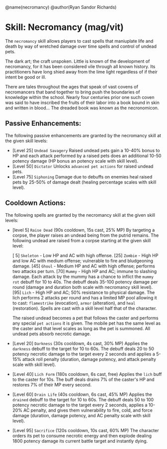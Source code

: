 @name(necromancy)
@author(Ryan Sandor Richards)

# Skill: Necromancy (mag/vit)
The `necromancy` skill allows players to cast spells that maniuplate life and
death by way of wretched damage over time spells and control of undead pets.

The dark art; the craft unspoken. Little is known of the development of
necromancy, for it has been considered vile through all known history. Its
practitioners have long shied away from the lime light regardless of if their
intent be good or ill.

There are tales throughout the ages that speak of vast covens of necromancers
that band together to bring push the boundaries of knowledge within the school.
Nearly four centuries prior one such coven was said to have inscribed the
fruits of their labor into a book bound in skin and written in blood... The
dreaded book was known as the necronomicon.

## Passive Enhancements:
The following passive enhancements are granted by the necromancy skill at the
given skill levels:

* [Level 25] `Undead Savagery`
  Raised undead pets gain a 10-40% bonus to HP and each attack performed by a
  raised pets does an additional 10-50 potency damage (HP bonus an potency
  scale with skill level).
* [Level 50] `Dictator`
  Unlocks `advanced pet actions` for raised undead pets.
* [Level 75] `Siphoning`
  Damage due to debuffs on enemies heal raised pets by 25-50% of damage dealt
  (healing percentage scales with skill level).

## Cooldown Actions:
The following spells are granted by the necromancy skill at the given skill
levels:

* [level 5] `Raise Dead` (90s cooldown, 15s cast, 25% MP)
  By targeting a corpse, the player raises an undead being from the putrid
  remains. The following undead are raised from a corpse starting at the given
  skill level:

    [ 5] `Skeleton` - Low HP and AC with high offense.
    [25] `Zombie` - High HP and low AC with medium offense; vulnerable to fire
          and bludgeoning damage.
    [45] `Ghoul` - Medium HP and AC with high offense; performs two attacks per
         turn.
    [70] `Mummy` - High HP and AC; immune to slashing damage. Each attack
         by the mummy has a chance to inflict the `mummy rot` debuff for 10 to
         40s. The debuff deals 35-100 potency damage per round (damage and
         duration both scale with necromancy skill level).
    [95] `Lich` - High HP and AC; 50% resistance to physical damage. The lich
         performs 2 attacks per round and has a limited MP pool allowing it to
         cast: `flamestrike` (evocation), `armor` (alteration), and `heal`
         (restoration). Spells are cast with a skill level half that of the
         character.

  The raised undead becomes a pet that follows the caster and performs any
  special `pet actions` it is given. The mobile pet has the same level as the
  caster and that level scales as long as the pet is summoned. All undead
  pets absorb necrotic damage.

* [Level 20] `Darkness` (30s cooldown, 4s cast, 30% MP)
  Applies the `darkness` debuff to the target for 10 to 60s. The debuff deals
  20 to 50 potency necrotic damage to the target every 2 seconds and applies
  a 5-15% attack roll penalty (duration, damage potency, and attack penalty
  scale with skill level).
* [Level 40] `Lich Form` (180s cooldown, 6s cast, free)
  Applies the `lich` buff to the caster for 10s. The buff deals drains 7% of
  the caster's HP and restores 7% of their MP every second.
* [Level 60] `Drain Life` (40s cooldown, 6s cast, 45% MP)
  Applies the `drained` debuff to the target for 10 to 60s. The debuff deals
  50 to 100 potency necrotic damage to the target every 2 seconds, applies a
  10-20% AC penalty, and gives them vulnerability to fire, cold, and force
  damage (duration, damage potency, and AC penalty scale with skill level).
* [Level 95] `Sacrifice` (120s cooldown, 10s cast, 60% MP)
  The character orders its pet to consume necrotic energy and then explode
  dealing 1800 potency damage its current battle target and instantly dying.

